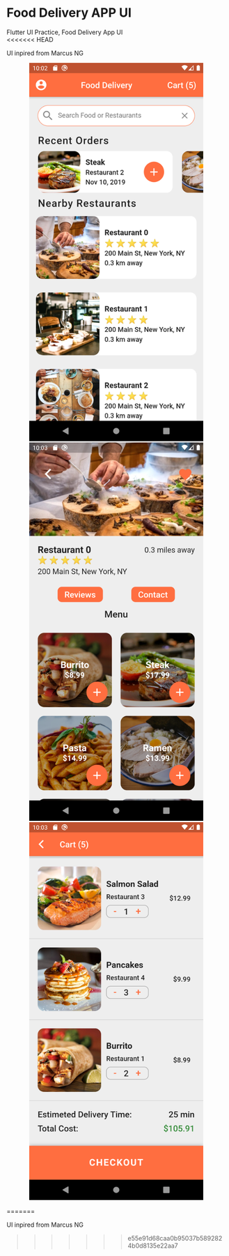 # Food Delivery APP UI
Flutter UI Practice, Food Delivery App UI  
<<<<<<< HEAD

UI inpired from Marcus NG

<!-- ![Home Screen](assets/screenshots/homescreen.png) -->
<!-- <p>Home Screen</p> -->
<div align="center">
<img src="assets/screenshots/homescreen.png" width="400px" title="Home Screen" alt="homescreen"</img>
</div>

<div align="center">
<!-- <p>Restaurant Screen</p> -->
<img src="assets/screenshots/restourantscreen.png" width="400px" title="Restaurant Screen" alt="restaurant_screen"</img>
</div>
<div align="center">
<!-- <p>Cart Screen</p> -->
<img src="assets/screenshots/cartscreen.png" width="400px" title="Cart Screen" alt="cart_screen"</img>
</div>
<!-- ![Restaurant Screen](assets/screenshots/restourantscreen.png) -->

<!-- ![Cart Screen](assets/screenshots/cartscreen.png) -->




=======

UI inpired from Marcus NG

>>>>>>> e55e91d68caa0b95037b5892824b0d8135e22aa7
